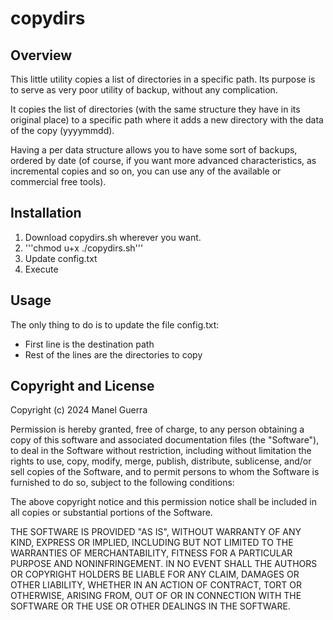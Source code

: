 # copydirs

## Overview

This little utility copies a list of directories in a specific path. Its purpose is to serve as very poor utility of backup, without any complication.

It copies the list of directories (with the same structure they have in its original place) to a specific path where it adds a new directory with the data of the copy (yyyymmdd).

Having a per data structure allows you to have some sort of backups, ordered by date (of course, if you want more advanced characteristics, as incremental copies and so on, you can use any of the available or commercial free tools).


## Installation

1. Download copydirs.sh wherever you want.
2. '''chmod u+x ./copydirs.sh'''
3. Update config.txt
4. Execute


## Usage

The only thing to do is to update the file config.txt:
- First line is the destination path
- Rest of the lines are the directories to copy


## Copyright and License

Copyright (c) 2024 Manel Guerra

Permission is hereby granted, free of charge, to any person obtaining a copy
of this software and associated documentation files (the "Software"), to deal
in the Software without restriction, including without limitation the rights
to use, copy, modify, merge, publish, distribute, sublicense, and/or sell
copies of the Software, and to permit persons to whom the Software is
furnished to do so, subject to the following conditions:

The above copyright notice and this permission notice shall be included in
all copies or substantial portions of the Software.

THE SOFTWARE IS PROVIDED "AS IS", WITHOUT WARRANTY OF ANY KIND, EXPRESS OR
IMPLIED, INCLUDING BUT NOT LIMITED TO THE WARRANTIES OF MERCHANTABILITY,
FITNESS FOR A PARTICULAR PURPOSE AND NONINFRINGEMENT. IN NO EVENT SHALL THE
AUTHORS OR COPYRIGHT HOLDERS BE LIABLE FOR ANY CLAIM, DAMAGES OR OTHER
LIABILITY, WHETHER IN AN ACTION OF CONTRACT, TORT OR OTHERWISE, ARISING FROM,
OUT OF OR IN CONNECTION WITH THE SOFTWARE OR THE USE OR OTHER DEALINGS IN
THE SOFTWARE.
